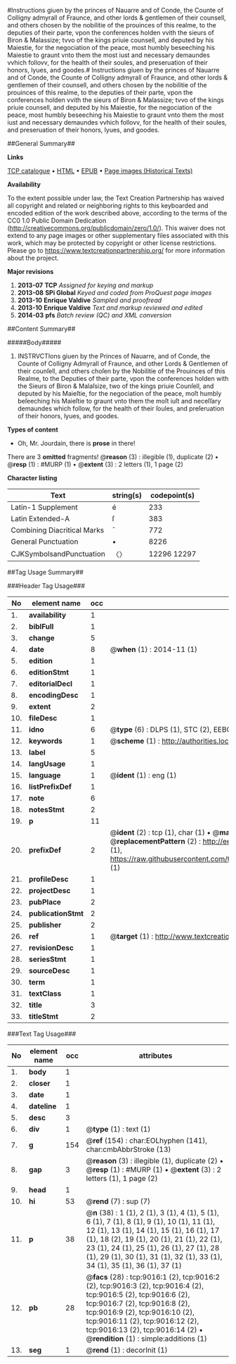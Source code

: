 #Instructions giuen by the princes of Nauarre and of Conde, the Counte of Colligny admyrall of Fraunce, and other lords & gentlemen of their counsell, and others chosen by the nobilitie of the prouinces of this realme, to the deputies of their parte, vpon the conferences holden vvith the sieurs of Biron & Malassize; tvvo of the kings priuie counsell, and deputed by his Maiestie, for the negociation of the peace, most humbly beseeching his Maiestie to graunt vnto them the most iust and necessary demaundes vvhich follovv, for the health of their soules, and preseruation of their honors, lyues, and goodes.#
Instructions giuen by the princes of Nauarre and of Conde, the Counte of Colligny admyrall of Fraunce, and other lords & gentlemen of their counsell, and others chosen by the nobilitie of the prouinces of this realme, to the deputies of their parte, vpon the conferences holden vvith the sieurs of Biron & Malassize; tvvo of the kings priuie counsell, and deputed by his Maiestie, for the negociation of the peace, most humbly beseeching his Maiestie to graunt vnto them the most iust and necessary demaundes vvhich follovv, for the health of their soules, and preseruation of their honors, lyues, and goodes.

##General Summary##

**Links**

[TCP catalogue](http://www.ota.ox.ac.uk/tcp/)  • 
[HTML](http://tei.it.ox.ac.uk/tcp/Texts-HTML/free/A02/A02964.html)  • 
[EPUB](http://tei.it.ox.ac.uk/tcp/Texts-EPUB/free/A02/A02964.epub) • 
[Page images (Historical Texts)](https://historicaltexts.jisc.ac.uk/eebo-99844225e)

**Availability**

To the extent possible under law, the Text Creation Partnership has waived all copyright and related or neighboring rights to this keyboarded and encoded edition of the work described above, according to the terms of the CC0 1.0 Public Domain Dedication (http://creativecommons.org/publicdomain/zero/1.0/). This waiver does not extend to any page images or other supplementary files associated with this work, which may be protected by copyright or other license restrictions. Please go to https://www.textcreationpartnership.org/ for more information about the project.

**Major revisions**

1. __2013-07__ __TCP__ *Assigned for keying and markup*
1. __2013-08__ __SPi Global__ *Keyed and coded from ProQuest page images*
1. __2013-10__ __Enrique Valdive__ *Sampled and proofread*
1. __2013-10__ __Enrique Valdive__ *Text and markup reviewed and edited*
1. __2014-03__ __pfs__ *Batch review (QC) and XML conversion*

##Content Summary##

#####Body#####

1. INSTRVCTIons giuen by the Princes of Nauarre, and of Conde, the Counte of Colligny Admyrall of Fraunce, and other Lords & Gentlemen of their counſell, and others choſen by the Nobilitie of the Prouinces of this Realme, to the Deputies of their parte, vpon the conferences holden with the Sieurs of Biron & Malaſsize, two of the kings priuie Counſell, and deputed by his Maieſtie, for the negociation of the peace, moſt humbly beſeeching his Maieſtie to graunt vnto them the moſt iuſt and neceſſary demaundes which follow, for the health of their ſoules, and preſeruation of their honors, lyues, and goodes.

**Types of content**

  * Oh, Mr. Jourdain, there is **prose** in there!

There are 3 **omitted** fragments! 
 @__reason__ (3) : illegible (1), duplicate (2)  •  @__resp__ (1) : #MURP (1)  •  @__extent__ (3) : 2 letters (1), 1 page (2)

**Character listing**


|Text|string(s)|codepoint(s)|
|---|---|---|
|Latin-1 Supplement|é|233|
|Latin Extended-A|ſ|383|
|Combining             Diacritical Marks|̄|772|
|General Punctuation|•|8226|
|CJKSymbolsandPunctuation|〈〉|12296 12297|

##Tag Usage Summary##

###Header Tag Usage###

|No|element name|occ|attributes|
|---|---|---|---|
|1.|__availability__|1||
|2.|__biblFull__|1||
|3.|__change__|5||
|4.|__date__|8| @__when__ (1) : 2014-11 (1)|
|5.|__edition__|1||
|6.|__editionStmt__|1||
|7.|__editorialDecl__|1||
|8.|__encodingDesc__|1||
|9.|__extent__|2||
|10.|__fileDesc__|1||
|11.|__idno__|6| @__type__ (6) : DLPS (1), STC (2), EEBO-CITATION (1), PROQUEST (1), VID (1)|
|12.|__keywords__|1| @__scheme__ (1) : http://authorities.loc.gov/ (1)|
|13.|__label__|5||
|14.|__langUsage__|1||
|15.|__language__|1| @__ident__ (1) : eng (1)|
|16.|__listPrefixDef__|1||
|17.|__note__|6||
|18.|__notesStmt__|2||
|19.|__p__|11||
|20.|__prefixDef__|2| @__ident__ (2) : tcp (1), char (1)  •  @__matchPattern__ (2) : ([0-9\-]+):([0-9IVX]+) (1), (.+) (1)  •  @__replacementPattern__ (2) : http://eebo.chadwyck.com/downloadtiff?vid=$1&page=$2 (1), https://raw.githubusercontent.com/textcreationpartnership/Texts/master/tcpchars.xml#$1 (1)|
|21.|__profileDesc__|1||
|22.|__projectDesc__|1||
|23.|__pubPlace__|2||
|24.|__publicationStmt__|2||
|25.|__publisher__|2||
|26.|__ref__|1| @__target__ (1) : http://www.textcreationpartnership.org/docs/. (1)|
|27.|__revisionDesc__|1||
|28.|__seriesStmt__|1||
|29.|__sourceDesc__|1||
|30.|__term__|1||
|31.|__textClass__|1||
|32.|__title__|3||
|33.|__titleStmt__|2||


###Text Tag Usage###

|No|element name|occ|attributes|
|---|---|---|---|
|1.|__body__|1||
|2.|__closer__|1||
|3.|__date__|1||
|4.|__dateline__|1||
|5.|__desc__|3||
|6.|__div__|1| @__type__ (1) : text (1)|
|7.|__g__|154| @__ref__ (154) : char:EOLhyphen (141), char:cmbAbbrStroke (13)|
|8.|__gap__|3| @__reason__ (3) : illegible (1), duplicate (2)  •  @__resp__ (1) : #MURP (1)  •  @__extent__ (3) : 2 letters (1), 1 page (2)|
|9.|__head__|1||
|10.|__hi__|53| @__rend__ (7) : sup (7)|
|11.|__p__|38| @__n__ (38) : 1 (1), 2 (1), 3 (1), 4 (1), 5 (1), 6 (1), 7 (1), 8 (1), 9 (1), 10 (1), 11 (1), 12 (1), 13 (1), 14 (1), 15 (1), 16 (1), 17 (1), 18 (2), 19 (1), 20 (1), 21 (1), 22 (1), 23 (1), 24 (1), 25 (1), 26 (1), 27 (1), 28 (1), 29 (1), 30 (1), 31 (1), 32 (1), 33 (1), 34 (1), 35 (1), 36 (1), 37 (1)|
|12.|__pb__|28| @__facs__ (28) : tcp:9016:1 (2), tcp:9016:2 (2), tcp:9016:3 (2), tcp:9016:4 (2), tcp:9016:5 (2), tcp:9016:6 (2), tcp:9016:7 (2), tcp:9016:8 (2), tcp:9016:9 (2), tcp:9016:10 (2), tcp:9016:11 (2), tcp:9016:12 (2), tcp:9016:13 (2), tcp:9016:14 (2)  •  @__rendition__ (1) : simple:additions (1)|
|13.|__seg__|1| @__rend__ (1) : decorInit (1)|
